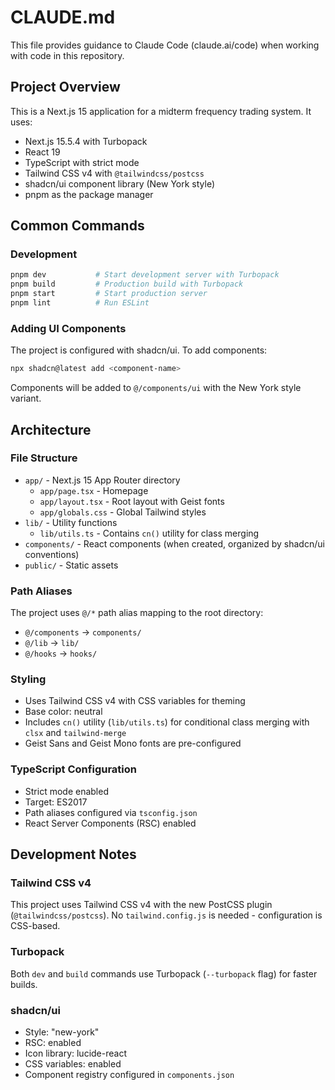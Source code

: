 # CLAUDE.md

This file provides guidance to Claude Code (claude.ai/code) when working with code in this repository.

## Project Overview

This is a Next.js 15 application for a midterm frequency trading system. It uses:
- Next.js 15.5.4 with Turbopack
- React 19
- TypeScript with strict mode
- Tailwind CSS v4 with `@tailwindcss/postcss`
- shadcn/ui component library (New York style)
- pnpm as the package manager

## Common Commands

### Development
```bash
pnpm dev           # Start development server with Turbopack
pnpm build         # Production build with Turbopack
pnpm start         # Start production server
pnpm lint          # Run ESLint
```

### Adding UI Components
The project is configured with shadcn/ui. To add components:
```bash
npx shadcn@latest add <component-name>
```

Components will be added to `@/components/ui` with the New York style variant.

## Architecture

### File Structure
- `app/` - Next.js 15 App Router directory
  - `app/page.tsx` - Homepage
  - `app/layout.tsx` - Root layout with Geist fonts
  - `app/globals.css` - Global Tailwind styles
- `lib/` - Utility functions
  - `lib/utils.ts` - Contains `cn()` utility for class merging
- `components/` - React components (when created, organized by shadcn/ui conventions)
- `public/` - Static assets

### Path Aliases
The project uses `@/*` path alias mapping to the root directory:
- `@/components` → `components/`
- `@/lib` → `lib/`
- `@/hooks` → `hooks/`

### Styling
- Uses Tailwind CSS v4 with CSS variables for theming
- Base color: neutral
- Includes `cn()` utility (`lib/utils.ts`) for conditional class merging with `clsx` and `tailwind-merge`
- Geist Sans and Geist Mono fonts are pre-configured

### TypeScript Configuration
- Strict mode enabled
- Target: ES2017
- Path aliases configured via `tsconfig.json`
- React Server Components (RSC) enabled

## Development Notes

### Tailwind CSS v4
This project uses Tailwind CSS v4 with the new PostCSS plugin (`@tailwindcss/postcss`). No `tailwind.config.js` is needed - configuration is CSS-based.

### Turbopack
Both `dev` and `build` commands use Turbopack (`--turbopack` flag) for faster builds.

### shadcn/ui
- Style: "new-york"
- RSC: enabled
- Icon library: lucide-react
- CSS variables: enabled
- Component registry configured in `components.json`
